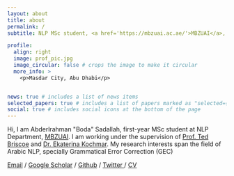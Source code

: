 ```yaml
---
layout: about
title: about
permalink: /
subtitle: NLP MSc student, <a href='https://mbzuai.ac.ae/'>MBZUAI</a>, Abu-Dhabi - BSc from <a href='https://eng.asu.edu.eg/'>ENG-ASU</a>, Egypt.

profile:
  align: right
  image: prof_pic.jpg
  image_circular: false # crops the image to make it circular
  more_info: >
    <p>Masdar City, Abu Dhabi</p>


news: true # includes a list of news items
selected_papers: true # includes a list of papers marked as "selected={true}"
social: true # includes social icons at the bottom of the page
---
```


Hi, I am Abderlrahman "Boda" Sadallah,  first-year MSc student at NLP Department, [MBZUAI](https://mbzuai.ac.ae/). I am working under the supervision of [Prof. Ted Briscoe](https://www.cl.cam.ac.uk/~ejb1/) and [Dr. Ekaterina Kochmar](https://ekochmar.github.io/about/). My research interests span the field of Arabic NLP, specially Grammatical Error Correction (GEC)


 <a href="mailto:abdelrahman.sadallah@mbzuai.ac.ae">Email</a>  /  <a href="https://scholar.google.ae/citations?user=XtAYJs8AAAAJ&hl=en&scioq=">Google Scholar</a>  /  <a href="https://github.com/bodasadallah">Github</a>  /  <a href="https://twitter.com/bodasadallah">Twitter </a>  /  <a href="https://bodasadallah.github.io/assets/pdf/Abdelrahman_Sadallah_resume.pdf">CV</a> 
